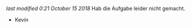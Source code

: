 <i class='last-modified'>last modified 0:21 October 15 2018</i>
Hab die Aufgabe leider nicht gemacht.

- Kevin